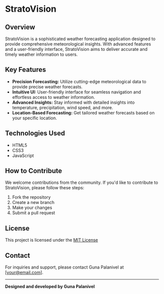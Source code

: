 # StratoVision

## Overview

StratoVision is a sophisticated weather forecasting application designed to provide comprehensive meteorological insights. With advanced features and a user-friendly interface, StratoVision aims to deliver accurate and timely weather information to users.

## Key Features

- **Precision Forecasting:** Utilize cutting-edge meteorological data to provide precise weather forecasts.
- **Intuitive UI:** User-friendly interface for seamless navigation and effortless access to weather information.
- **Advanced Insights:** Stay informed with detailed insights into temperature, precipitation, wind speed, and more.
- **Location-Based Forecasting:** Get tailored weather forecasts based on your specific location.

## Technologies Used

- HTML5
- CSS3
- JavaScript

## How to Contribute

We welcome contributions from the community. If you'd like to contribute to StratoVision, please follow these steps:

1. Fork the repository
2. Create a new branch
3. Make your changes
4. Submit a pull request

## License

This project is licensed under the [MIT License](LICENSE.md)

## Contact

For inquiries and support, please contact Guna Palanivel at [your@email.com].

---

**Designed and developed by Guna Palanivel**

